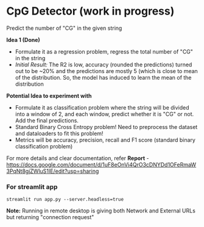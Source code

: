 # CpG Detector (work in progress)

Predict the number of "CG" in the given string

**Idea 1 (Done)** 
- Formulate it as a regression problem, regress the total number of "CG" in the string
- *Initial Result:* The R2 is low, accuracy (rounded the predictions) turned out to be ~20% and the predictions are mostly 5 (which is close to mean of the distribution. So, the model has induced to learn the mean of the distribution

**Potential Idea to experiment with**
- Formulate it as classification problem where the string will be divided into a window of 2, and each window, predict whether it is "CG" or not. Add the final predictions.
- Standard Binary Cross Entropy problem! Need to preprocess the dataset and dataloaders to fit this problem!
- Metrics will be accuracy, precision, recall and F1 score (standard binary classification problem)

For more details and clear documentation, refer **Report** - https://docs.google.com/document/d/1uF8eOnVi4QrO3cDNYDd1OFeRmaW3PqNt8gjZWluS1IE/edit?usp=sharing

### For streamlit app
```
streamlit run app.py --server.headless=true
```

**Note:** Running in remote desktop is giving both Network and External URLs but returning "connection request"
